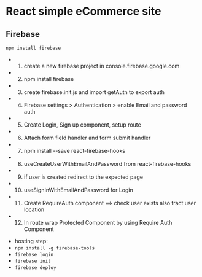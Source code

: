 # React simple eCommerce site

## Firebase

`npm install firebase`

- 1.  create a new firebase project in console.firebase.google.com
- 2.  npm install firebase
- 3.  create firebase.init.js and import getAuth to export auth
- 4.  Firebase settings > Authentication > enable Email and password auth
- 5.  Create Login, Sign up component, setup route
- 6.  Attach form field handler and form submit handler
- 7.  npm install --save react-firebase-hooks
- 8.  useCreateUserWithEmailAndPassword from react-firebase-hooks
- 9.  if user is created redirect to the expected page
- 10. useSignInWithEmailAndPassword for Login
- 11. Create RequireAuth component ==> check user exists also tract user location
- 12. In route wrap Protected Component by using Require Auth Component

* hosting step:
* `npm install -g firebase-tools`
* `firebase login`
* `firebase init`
* `firebase deploy`
